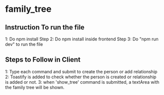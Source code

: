# family_tree
## Instruction To run the file
1: Do npm install Step 
2: Do npm install inside frontend 
Step 3: Do "npm run dev" to run the file

## Steps to Follow in Client
1: Type each command and submit to create the person or add relationship
2: Toastify is added to check whether the person is created or relationship is added or not.
3: when 'show_tree' command is submitted, a textArea with the family tree will be shown.